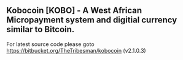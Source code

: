 ## Kobocoin [KOBO] - A West African Micropayment system and digitial currency similar to Bitcoin.

For latest source code please goto https://bitbucket.org/TheTribesman/kobocoin (v2.1.0.3)
